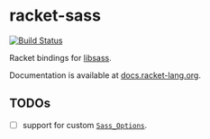 # racket-sass

[![Build Status](https://img.shields.io/endpoint.svg?url=https%3A%2F%2Factions-badge.atrox.dev%2FBogdanp%2Fracket-sass%2Fbadge&style=flat)](https://actions-badge.atrox.dev/Bogdanp/racket-sass/goto)

Racket bindings for [libsass].

Documentation is available at [docs.racket-lang.org][docs].

## TODOs

* [ ] support for custom [`Sass_Options`](https://github.com/sass/libsass/blob/master/docs/api-context.md#basic-usage).


[docs]: https://docs.racket-lang.org/sass/index.html
[libsass]: https://github.com/sass/libsass

